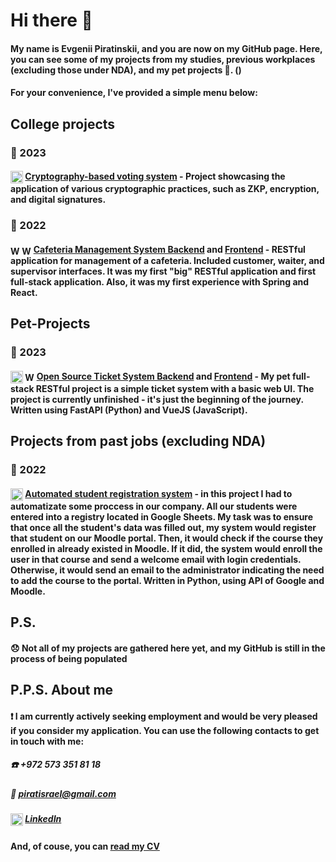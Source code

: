 # Hi there 👋

#### My name is Evgenii Piratinskii, and you are now on my GitHub page. Here, you can see some of my projects from my studies, previous workplaces (excluding those under NDA), and my pet projects 🐾. ()


#### For your convenience, I've provided a simple menu below:
## College projects
### :calendar: 2023
#### <img src="https://freepngimg.com/thumb/python_logo/7-2-python-logo-free-download-png.png" height="20" style="vertical-align: middle;" title="Written in Python"></img> [Cryptography-based voting system](https://github.com/piratinskii/votes_project) - Project showcasing the application of various cryptographic practices, such as ZKP, encryption, and digital signatures. 


### :calendar: 2022
#### <img src="https://s1.iconbird.com/ico/0912/MetroUIDock/w512h5121347465064Java.png" height="15" style="vertical-align: middle;" title="Written in Java"></img> <img src="https://cdn-icons-png.flaticon.com/512/1199/1199124.png" height="15" style="vertical-align: middle;" title="Written in JavaScript"></img> [Cafeteria Management System Backend](https://github.com/piratinskii/SCECafe-backend) and [Frontend](https://github.com/piratinskii/SCECafe-frontend) - RESTful application for management of a cafeteria. Included customer, waiter, and supervisor interfaces. It was my first "big" RESTful application and first full-stack application. Also, it was my first experience with Spring and React. 

## Pet-Projects
### :calendar: 2023
#### <img src="https://freepngimg.com/thumb/python_logo/7-2-python-logo-free-download-png.png" height="20" style="vertical-align: middle;" title="Written in Python"></img> <img src="https://cdn-icons-png.flaticon.com/512/1199/1199124.png" height="15" style="vertical-align: middle;" title="Written in JavaScript"></img> [Open Source Ticket System Backend](https://github.com/piratinskii/Ticket-System-Backend) and [Frontend](https://github.com/piratinskii/Ticket-System-Frontend) - My pet full-stack RESTful project is a simple ticket system with a basic web UI. The project is currently unfinished - it's just the beginning of the journey. Written using FastAPI (Python) and VueJS (JavaScript).

## Projects from past jobs (excluding NDA)
### :calendar: 2022
####  <img src="https://freepngimg.com/thumb/python_logo/7-2-python-logo-free-download-png.png" height="20" style="vertical-align: middle;" title="Written in Python"></img> [Automated student registration system](https://github.com/piratinskii/MoodleAPI) - in this project I had to automatizate some proccess in our company. All our students were entered into a registry located in Google Sheets. My task was to ensure that once all the student's data was filled out, my system would register that student on our Moodle portal. Then, it would check if the course they enrolled in already existed in Moodle. If it did, the system would enroll the user in that course and send a welcome email with login credentials. Otherwise, it would send an email to the administrator indicating the need to add the course to the portal. Written in Python, using API of Google and Moodle.

## P.S.
#### :disappointed: Not all of my projects are gathered here yet, and my GitHub is still in the process of being populated

## P.P.S. About me
#### :exclamation: I am currently actively seeking employment and would be very pleased if you consider my application. You can use the following contacts to get in touch with me:
##### :phone: +972 573 351 81 18
##### :email: piratisrael@gmail.com
##### <img src="https://upload.wikimedia.org/wikipedia/commons/thumb/8/81/LinkedIn_icon.svg/2048px-LinkedIn_icon.svg.png" height="20" style="vertical-align: middle;" title="Written in Python"></img> [LinkedIn](https://www.linkedin.com/in/piratinskiy/)
#### And, of couse, you can [read my CV](https://docs.google.com/document/d/1wAEELazL8WEoBTlQG7YH2BZiEgfx-MsYSMufA9WblIU/edit?usp=sharing) 
